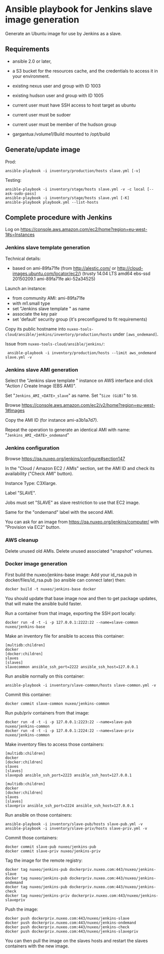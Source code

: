 # Ansible playbook for Jenkins slave image generation

Generate an Ubuntu image for use by Jenkins as a slave.

## Requirements

 - ansible 2.0 or later,
 - a S3 bucket for the resources cache, and the credentials to access it in your environment.

 - existing nexus user and group with ID 1003
 - existing hudson user and group with ID 1005
 - current user must have SSH access to host target as ubuntu
 - current user must be sudoer
 - current user must be member of the hudson group
 - gargantua:/volume1/Build mounted to /opt/build

## Generate/update image

Prod:

    ansible-playbook -i inventory/production/hosts slave.yml [-v]

Testing:

    ansible-playbook -i inventory/stage/hosts slave.yml -v -c local [--ask-sudo-pass]
    ansible-playbook -i inventory/stage/hosts slave.yml [-K]
    ansible-playbook playbook.yml --list-hosts

## Complete procedure with Jenkins

Log on https://console.aws.amazon.com/ec2/home?region=eu-west-1#s=Instances

### Jenkins slave template generation

Technical details:

 - based on ami-89fa71fe (from http://alestic.com/ or http://cloud-images.ubuntu.com/locator/ec2/)
(trusty 14.04 LTS amd64 ebs-ssd 20150209.1 ami-89fa71fe aki-52a34525)

Launch an instance:

 - from community AMI: ami-89fa71fe
 - with m1.small type
 - set "Jenkins slave template <DATE>" as name
 - associate the key pair
 - set 'default' security group (it's preconfigured to fit requirements)

Copy its public hostname into `nuxeo-tools-cloud/ansible/jenkins/inventory/production/hosts` under `[aws_ondemand]`.

Issue from `nuxeo-tools-cloud/ansible/jenkins/`:

     ansible-playbook -i inventory/production/hosts --limit aws_ondemand slave.yml -v

### Jenkins slave AMI generation

Select the "Jenkins slave template <DATE>" instance on AWS interface and click "Action / Create Image (EBS AMI)".

Set "`Jenkins_AMI_<DATE>_slave`" as name.
Set "`Size (GiB)`" to `50`.

Browse https://console.aws.amazon.com/ec2/v2/home?region=eu-west-1#Images

Copy the AMI ID (for instance ami-a3b1a7d7).

Repeat the operation to generate an identical AMI with name: "`Jenkins_AMI_<DATE>_ondemand`"

### Jenkins configuration

Browse https://qa.nuxeo.org/jenkins/configure#section147

In the "Cloud / Amazon EC2 / AMIs" section, set the AMI ID and check its availability ("Check AMI" button).

Instance Type: C3Xlarge.

Label "SLAVE".

Jobs must set "SLAVE" as slave restriction to use that EC2 image.

Same for the "ondemand" label with the second AMI.

You can ask for an image from https://qa.nuxeo.org/jenkins/computer/ with "Provision via EC2" button.

### AWS cleanup

Delete unused old AMIs. Delete unused associated "snapshot" volumes.

### Docker image generation

First build the nuxeo/jenkins-base image:
Add your id\_rsa.pub in docker/files/id\_rsa.pub (so ansible can connect later) then:

    docker build -t nuxeo/jenkins-base docker

You should update that base image now and then to get package updates, that will make the ansible build faster.


Run a container from that image, exporting the SSH port locally:

    docker run -d -t -i -p 127.0.0.1:2222:22 --name=slave-common nuxeo/jenkins-base

Make an inventory file for ansible to access this container:

    [multidb:children]
    docker
    [docker:children]
    slaves
    [slaves]
    slavecommon ansible_ssh_port=2222 ansible_ssh_host=127.0.0.1

Run ansible normally on this container:

    ansible-playbook -i inventory/slave-common/hosts slave-common.yml -v

Commit this container:

    docker commit slave-common nuxeo/jenkins-common

Run pub/priv containers from that image:

    docker run -d -t -i -p 127.0.0.1:2223:22 --name=slave-pub nuxeo/jenkins-common
    docker run -d -t -i -p 127.0.0.1:2224:22 --name=slave-priv nuxeo/jenkins-common

Make inventory files to access those containers:

    [multidb:children]
    docker
    [docker:children]
    slaves
    [slaves]
    slavepub ansible_ssh_port=2223 ansible_ssh_host=127.0.0.1

    [multidb:children]
    docker
    [docker:children]
    slaves
    [slaves]
    slavepriv ansible_ssh_port=2224 ansible_ssh_host=127.0.0.1

Run ansible on those containers:

    ansible-playbook -i inventory/slave-pub/hosts slave-pub.yml -v
    ansible-playbook -i inventory/slave-priv/hosts slave-priv.yml -v

Commit those containers:

    docker commit slave-pub nuxeo/jenkins-pub
    docker commit slave-priv nuxeo/jenkins-priv

Tag the image for the remote registry:

    docker tag nuxeo/jenkins-pub dockerpriv.nuxeo.com:443/nuxeo/jenkins-slave
    docker tag nuxeo/jenkins-pub dockerpriv.nuxeo.com:443/nuxeo/jenkins-ondemand
    docker tag nuxeo/jenkins-pub dockerpriv.nuxeo.com:443/nuxeo/jenkins-check
    docker tag nuxeo/jenkins-priv dockerpriv.nuxeo.com:443/nuxeo/jenkins-slavepriv

Push the image:

    docker push dockerpriv.nuxeo.com:443/nuxeo/jenkins-slave
    docker push dockerpriv.nuxeo.com:443/nuxeo/jenkins-ondemand
    docker push dockerpriv.nuxeo.com:443/nuxeo/jenkins-check
    docker push dockerpriv.nuxeo.com:443/nuxeo/jenkins-slavepriv

You can then pull the image on the slaves hosts and restart the slaves containers with the new image.


